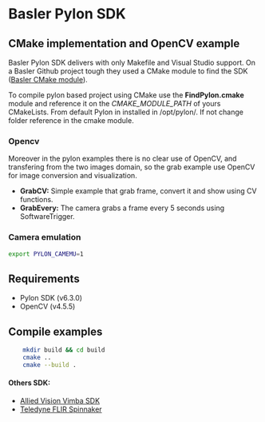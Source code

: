 # Basler Pylon SDK
## CMake implementation and OpenCV example
Basler Pylon SDK delivers with only Makefile and Visual Studio support.
On a Basler Github project tough they used a CMake module to find the SDK ([Basler CMake module](https://github.com/basler/pylon-ros-camera/blob/master/pylon_camera/cmake/FindPylon.cmake)). 


To compile pylon based project using CMake use the **FindPylon.cmake** module and reference it on the *CMAKE_MODULE_PATH* of yours CMakeLists. 
From default Pylon in installed in /opt/pylon/. If not change folder reference in the cmake module. 

### Opencv
Moreover in the pylon examples there is no clear use of OpenCV, and transfering from the two images domain, so the grab example use OpenCV for image conversion and visualization. 

- **GrabCV:** Simple example that grab frame, convert it and show using CV functions. 
- **GrabEvery:** The camera grabs a frame every 5 seconds using SoftwareTrigger. 

### Camera emulation
```bash
export PYLON_CAMEMU=1
```

## Requirements
- Pylon SDK (v6.3.0)
- OpenCV (v4.5.5)

## Compile examples
```bash
    mkdir build && cd build
    cmake ..
    cmake --build .
```

#### Others SDK: 
- [Allied Vision Vimba SDK](https://github.com/simoberny/Vimba-CMake)
- [Teledyne FLIR Spinnaker](https://github.com/simoberny/Spinnaker-CMake)